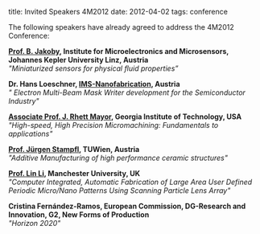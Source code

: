 title: Invited Speakers 4M2012
date: 2012-04-02 
tags: conference

The following speakers have already agreed to address the 4M2012 Conference:  
  
**[Prof. B. Jakoby](http://www.ime.jku.at/staff/jakoby.htm), Institute for Microelectronics and Microsensors, Johannes Kepler University Linz, Austria**  
*"Miniaturized sensors for physical fluid properties”*  
    
**Dr. Hans Loeschner, [IMS-Nanofabrication](http://www.ims.co.at/), Austria**  
*" Electron Multi-Beam Mask Writer development for the Semiconductor Industry"*
  
**[Associate Prof. J. Rhett Mayor](http://www.me.gatech.edu/faculty/mayor.shtml), Georgia Institute of Technology, USA**  
*"High-speed, High Precision Micromachining: Fundamentals to applications"*  
   
**[Prof. Jürgen Stampfl](http://info.tuwien.ac.at/stampfl/), TUWien, Austria**  
*"Additive Manufacturing of high performance ceramic structures"*  

**[Prof. Lin Li](http://www.mace.manchester.ac.uk/aboutus/staff/academic/profile/?staffId=188), Manchester University, UK**  
*"Computer Integrated, Automatic Fabrication of Large Area User Defined Periodic Micro/Nano Patterns Using Scanning Particle Lens Array"*

**Cristina Fernández-Ramos, European Commission, DG-Research and Innovation, G2, New Forms of Production**  
*"Horizon 2020"*

   
 